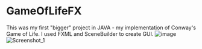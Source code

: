 # GameOfLifeFX
This was my first "bigger" project in JAVA - my implementation of Conway's Game of Life.
I used FXML and SceneBuilder to create GUI.
![image](https://user-images.githubusercontent.com/104382976/209863335-b97a1063-627c-47c4-a872-11f7c28fe114.png)
![Screenshot_1](https://user-images.githubusercontent.com/104382976/209863761-f37226fc-fe9e-46b1-aca4-90416682d47b.jpg)
